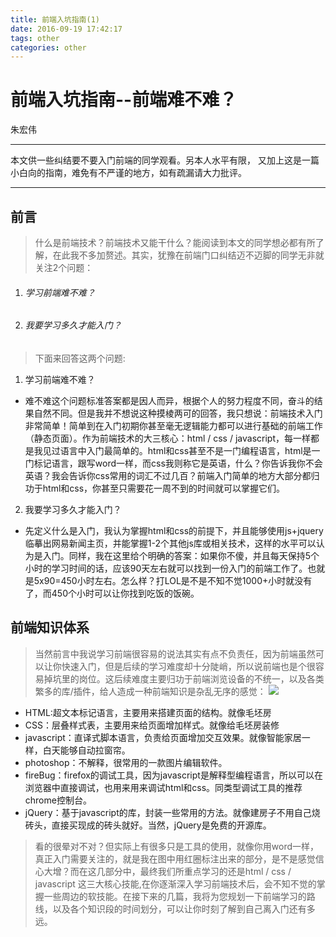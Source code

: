 ```yaml
---
title: 前端入坑指南(1)
date: 2016-09-19 17:42:17
tags: other
categories: other
---
```

# 前端入坑指南--前端难不难？ #
朱宏伟
- - -
 本文供一些纠结要不要入门前端的同学观看。另本人水平有限，
 又加上这是一篇小白向的指南，难免有不严谨的地方，如有疏漏请大力批评。
- - -
## 前言 ##
>什么是前端技术？前端技术又能干什么？能阅读到本文的同学想必都有所了解，在此我不多加赘述。其实，犹豫在前端门口纠结迈不迈脚的同学无非就关注2个问题：
1. ###### 学习前端难不难？ ######
2. ###### 我要学习多久才能入门？ ######

>下面来回答这两个问题:
1. 学习前端难不难？
 + 难不难这个问题标准答案都是因人而异，根据个人的努力程度不同，奋斗的结果自然不同。但是我并不想说这种摸棱两可的回答，我只想说：前端技术入门非常简单！简单到在入门初期你甚至毫无逻辑能力都可以进行基础的前端工作（静态页面）。作为前端技术的大三核心：html / css / javascript，每一样都是我见过语言中入门最简单的。html和css甚至不是一门编程语言，html是一门标记语言，跟写word一样，而css我则称它是英语，什么？你告诉我你不会英语？我会告诉你css常用的词汇不过几百？前端入门简单的地方大部分都归功于html和css，你甚至只需要花一周不到的时间就可以掌握它们。
2. 我要学习多久才能入门？
 + 先定义什么是入门，我认为掌握html和css的前提下，并且能够使用js+jquery临摹出网易新闻主页，并能掌握1-2个其他js库或相关技术，这样的水平可以认为是入门。同样，我在这里给个明确的答案：如果你不傻，并且每天保持5个小时的学习时间的话，应该90天左右就可以找到一份入门的前端工作了。也就是5x90=450小时左右。怎么样？打LOL是不是不知不觉1000+小时就没有了，而450个小时可以让你找到吃饭的饭碗。

 ## 前端知识体系 ##
 >当然前言中我说学习前端很容易的说法其实有点不负责任，因为前端虽然可以让你快速入门，但是后续的学习难度却十分陡峭，所以说前端也是个很容易掉坑里的岗位。这后续难度主要归功于前端浏览设备的不统一，以及各类繁多的库/插件，给人造成一种前端知识是杂乱无序的感觉：
 ![](http://i.imgur.com/sbjQCxp.png)
 + HTML:超文本标记语言，主要用来搭建页面的结构。就像毛坯房
 + CSS：层叠样式表，主要用来给页面增加样式。就像给毛坯房装修
 + javascript：直译式脚本语言，负责给页面增加交互效果。就像智能家居一样，白天能够自动拉窗帘。
 + photoshop：不解释，很常用的一款图片编辑软件。
 + fireBug：firefox的调试工具，因为javascript是解释型编程语言，所以可以在浏览器中直接调试，也用来用来调试html和css。同类型调试工具的推荐chrome控制台。
 + jQuery：基于javascript的库，封装一些常用的方法。就像建房子不用自己烧砖头，直接买现成的砖头就好。当然，jQuery是免费的开源库。

 >看的很晕对不对？但实际上有很多只是工具的使用，就像你用word一样，真正入门需要关注的，就是我在图中用红圈标注出来的部分，是不是感觉信心大增？而在这几部分中，最终我们所重点学习的还是html / css / javascript 这三大核心技能,在你逐渐深入学习前端技术后，会不知不觉的掌握一些周边的软技能。在接下来的几篇，我将为您规划一下前端学习的路线，以及各个知识段的时间划分，可以让你时刻了解到自己离入门还有多远。
